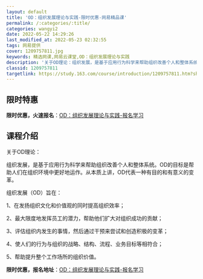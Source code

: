 ```yaml
---
layout: default
title: 'OD：组织发展理论与实践-限时优惠-网易精品课'
permalink: /:categories/:title/
categories: wangyi2
date: 2022-05-22 14:29:26
last_modified_at: 2022-05-23 02:32:55
tags: 网易提供
cover: 1209757811.jpg
keywords: 精选网课,网易云课堂,OD：组织发展理论与实践
description: '关于OD理论：组织发展，是基于应用行为科学来帮助组织改善个人和整体系统。OD的目标是帮助人们在组织环境中更好地运作。从本'
classid: 1209757811
targetlink: https://study.163.com/course/introduction/1209757811.htm?share=1&shareId=1025206652&utm_campaign=share&utm_medium=iphoneShare&utm_source=&utm_u=1025206652
---
```


## 限时特惠

**限时优惠，火速报名**：[OD：组织发展理论与实践-报名学习](https://study.163.com/course/introduction/1209757811.htm?share=1&shareId=1025206652&utm_campaign=share&utm_medium=iphoneShare&utm_source=&utm_u=1025206652)

## 课程介绍

关于OD理论：

组织发展，是基于应用行为科学来帮助组织改善个人和整体系统。OD的目标是帮助人们在组织环境中更好地运作。从本质上讲，OD代表一种有目的和有意义的变革。

组织发展（OD）旨在：

1、在发扬组织文化和价值观的同时提高组织效率；

2、最大限度地发挥员工的潜力，帮助他们扩大对组织成功的贡献；

3、评估组织内发生的事情，然后通过干预来尝试和创造积极的变革；

4、使人们的行为与组织的战略、结构、流程、业务目标等相符合；

5、帮助提升整个工作场所的组织价值。

**限时优惠，报名地址**：[OD：组织发展理论与实践-报名学习](https://study.163.com/course/introduction/1209757811.htm?share=1&shareId=1025206652&utm_campaign=share&utm_medium=iphoneShare&utm_source=&utm_u=1025206652)

